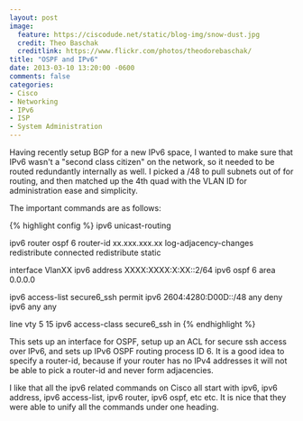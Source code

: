 ```yaml
---
layout: post
image:
  feature: https://ciscodude.net/static/blog-img/snow-dust.jpg
  credit: Theo Baschak
  creditlink: https://www.flickr.com/photos/theodorebaschak/
title: "OSPF and IPv6"
date: 2013-03-10 13:20:00 -0600
comments: false
categories:
- Cisco
- Networking
- IPv6
- ISP
- System Administration
---
```

Having recently setup BGP for a new IPv6 space, I wanted to make sure that IPv6 wasn't a "second class citizen" on the network, so it needed to be routed redundantly internally as well. I picked a /48 to pull subnets out of for routing, and then matched up the 4th quad with the VLAN ID for administration ease and simplicity.


The important commands are as follows:

{% highlight config %}
ipv6 unicast-routing

ipv6 router ospf 6
 router-id xx.xxx.xxx.xx
 log-adjacency-changes
 redistribute connected
 redistribute static

interface VlanXX
 ipv6 address XXXX:XXXX:X:XX::2/64
 ipv6 ospf 6 area 0.0.0.0

ipv6 access-list secure6_ssh
 permit ipv6 2604:4280:D00D::/48 any
 deny ipv6 any any

line vty 5 15
 ipv6 access-class secure6_ssh in
{% endhighlight %}

This sets up an interface for OSPF, setup up an ACL for secure ssh access over IPv6, and sets up IPv6 OSPF routing process ID 6. It is a good idea to specify a router-id, because if your router has no IPv4 addresses it will not be able to pick a router-id and never form adjacencies.

I like that all the ipv6 related commands on Cisco all start with ipv6, ipv6 address, ipv6 access-list, ipv6 router, ipv6 ospf, etc etc. It is nice that they were able to unify all the commands under one heading.
